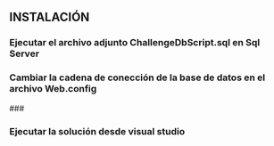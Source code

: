 ## INSTALACIÓN

### Ejecutar el archivo adjunto ChallengeDbScript.sql en Sql Server
### Cambiar la cadena de conección de la base de datos en el archivo Web.config
###<connectionStrings><add name="challengedbEntities" connectionString="metadata=res://*/Models.ModeloAtenciones.csdl|res://*/Models.ModeloAtenciones.ssdl|res://*/Models.ModeloAtenciones.msl;provider=System.Data.SqlClient;provider connection string=&quot;data source=PATO\SQLEXPRESS;initial catalog=challengedb;user id=sa1;password=sa.1;MultipleActiveResultSets=True;App=EntityFramework&quot;" providerName="System.Data.EntityClient" /></connectionStrings>
### Ejecutar la solución desde visual studio